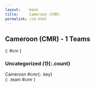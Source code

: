 ```yaml
---
layout:    book
title:     Cameroon (CMR)
permalink: /cm.html
---
```


## Cameroon (CMR) - 1 Teams
{: #cm }





### Uncategorized _(1)_{:.count}

Cameroon _#cmr_{: .key} <br>
{: .team #cmr }


 
